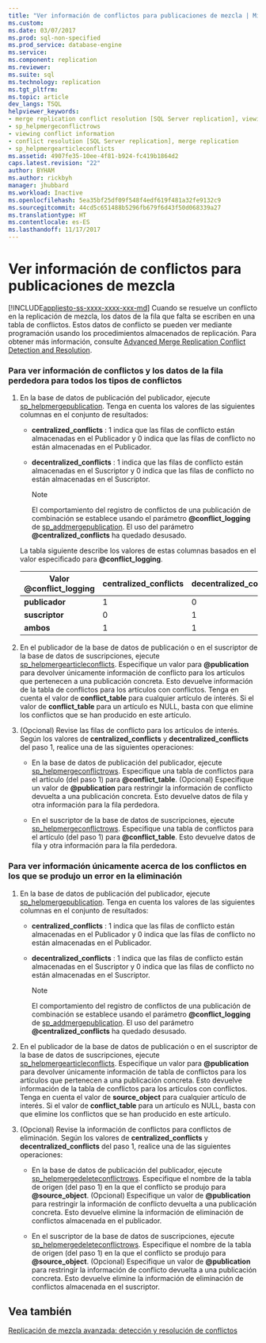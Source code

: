 ```yaml
---
title: "Ver información de conflictos para publicaciones de mezcla | Microsoft Docs"
ms.custom: 
ms.date: 03/07/2017
ms.prod: sql-non-specified
ms.prod_service: database-engine
ms.service: 
ms.component: replication
ms.reviewer: 
ms.suite: sql
ms.technology: replication
ms.tgt_pltfrm: 
ms.topic: article
dev_langs: TSQL
helpviewer_keywords:
- merge replication conflict resolution [SQL Server replication], viewing conflicts
- sp_helpmergeconflictrows
- viewing conflict information
- conflict resolution [SQL Server replication], merge replication
- sp_helpmergearticleconflicts
ms.assetid: 4907fe35-10ee-4f81-b924-fc419b1864d2
caps.latest.revision: "22"
author: BYHAM
ms.author: rickbyh
manager: jhubbard
ms.workload: Inactive
ms.openlocfilehash: 5ea35bf25df09f548f4edf619f481a32fe9132c9
ms.sourcegitcommit: 44cd5c651488b5296fb679f6d43f50d068339a27
ms.translationtype: HT
ms.contentlocale: es-ES
ms.lasthandoff: 11/17/2017
---
```

# <a name="view-conflict-information-for-merge-publications"></a>Ver información de conflictos para publicaciones de mezcla
[!INCLUDE[appliesto-ss-xxxx-xxxx-xxx-md](../../includes/appliesto-ss-xxxx-xxxx-xxx-md.md)] Cuando se resuelve un conflicto en la replicación de mezcla, los datos de la fila que falta se escriben en una tabla de conflictos. Estos datos de conflicto se pueden ver mediante programación usando los procedimientos almacenados de replicación. Para obtener más información, consulte [Advanced Merge Replication Conflict Detection and Resolution](../../relational-databases/replication/merge/advanced-merge-replication-conflict-detection-and-resolution.md).  
  
### <a name="to-view-conflict-information-and-losing-row-data-for-all-types-of-conflicts"></a>Para ver información de conflictos y los datos de la fila perdedora para todos los tipos de conflictos  
  
1.  En la base de datos de publicación del publicador, ejecute [sp_helpmergepublication](../../relational-databases/system-stored-procedures/sp-helpmergepublication-transact-sql.md). Tenga en cuenta los valores de las siguientes columnas en el conjunto de resultados:  
  
    -   **centralized_conflicts** : 1 indica que las filas de conflicto están almacenadas en el Publicador y 0 indica que las filas de conflicto no están almacenadas en el Publicador.  
  
    -   **decentralized_conflicts** : 1 indica que las filas de conflicto están almacenadas en el Suscriptor y 0 indica que las filas de conflicto no están almacenadas en el Suscriptor.  
  
        > [!NOTE]  
        >  El comportamiento del registro de conflictos de una publicación de combinación se establece usando el parámetro **@conflict_logging** de [sp_addmergepublication](../../relational-databases/system-stored-procedures/sp-addmergepublication-transact-sql.md). El uso del parámetro **@centralized_conflicts** ha quedado desusado.  
  
     La tabla siguiente describe los valores de estas columnas basados en el valor especificado para **@conflict_logging**.  
  
    |Valor @conflict_logging|centralized_conflicts|decentralized_conflicts|  
    |------------------------------|----------------------------|------------------------------|  
    |**publicador**|1|0|  
    |**suscriptor**|0|1|  
    |**ambos**|1|1|  
  
2.  En el publicador de la base de datos de publicación o en el suscriptor de la base de datos de suscripciones, ejecute [sp_helpmergearticleconflicts](../../relational-databases/system-stored-procedures/sp-helpmergearticleconflicts-transact-sql.md). Especifique un valor para **@publication** para devolver únicamente información de conflicto para los artículos que pertenecen a una publicación concreta. Esto devuelve información de la tabla de conflictos para los artículos con conflictos. Tenga en cuenta el valor de **conflict_table** para cualquier artículo de interés. Si el valor de **conflict_table** para un artículo es NULL, basta con que elimine los conflictos que se han producido en este artículo.  
  
3.  (Opcional) Revise las filas de conflicto para los artículos de interés. Según los valores de **centralized_conflicts** y **decentralized_conflicts** del paso 1, realice una de las siguientes operaciones:  
  
    -   En la base de datos de publicación del publicador, ejecute [sp_helpmergeconflictrows](../../relational-databases/system-stored-procedures/sp-helpmergeconflictrows-transact-sql.md). Especifique una tabla de conflictos para el artículo (del paso 1) para **@conflict_table**. (Opcional) Especifique un valor de **@publication** para restringir la información de conflicto devuelta a una publicación concreta. Esto devuelve datos de fila y otra información para la fila perdedora.  
  
    -   En el suscriptor de la base de datos de suscripciones, ejecute [sp_helpmergeconflictrows](../../relational-databases/system-stored-procedures/sp-helpmergeconflictrows-transact-sql.md). Especifique una tabla de conflictos para el artículo (del paso 1) para **@conflict_table**. Esto devuelve datos de fila y otra información para la fila perdedora.  
  
### <a name="to-view-information-only-on-conflicts-where-the-delete-failed"></a>Para ver información únicamente acerca de los conflictos en los que se produjo un error en la eliminación  
  
1.  En la base de datos de publicación del publicador, ejecute [sp_helpmergepublication](../../relational-databases/system-stored-procedures/sp-helpmergepublication-transact-sql.md). Tenga en cuenta los valores de las siguientes columnas en el conjunto de resultados:  
  
    -   **centralized_conflicts** : 1 indica que las filas de conflicto están almacenadas en el Publicador y 0 indica que las filas de conflicto no están almacenadas en el Publicador.  
  
    -   **decentralized_conflicts** : 1 indica que las filas de conflicto están almacenadas en el Suscriptor y 0 indica que las filas de conflicto no están almacenadas en el Suscriptor.  
  
        > [!NOTE]  
        >  El comportamiento del registro de conflictos de una publicación de combinación se establece usando el parámetro **@conflict_logging** de [sp_addmergepublication](../../relational-databases/system-stored-procedures/sp-addmergepublication-transact-sql.md). El uso del parámetro **@centralized_conflicts** ha quedado desusado.  
  
2.  En el publicador de la base de datos de publicación o en el suscriptor de la base de datos de suscripciones, ejecute [sp_helpmergearticleconflicts](../../relational-databases/system-stored-procedures/sp-helpmergearticleconflicts-transact-sql.md). Especifique un valor para **@publication** para devolver únicamente información de tabla de conflictos para los artículos que pertenecen a una publicación concreta. Esto devuelve información de la tabla de conflictos para los artículos con conflictos. Tenga en cuenta el valor de **source_object** para cualquier artículo de interés. Si el valor de **conflict_table** para un artículo es NULL, basta con que elimine los conflictos que se han producido en este artículo.  
  
3.  (Opcional) Revise la información de conflictos para conflictos de eliminación. Según los valores de **centralized_conflicts** y **decentralized_conflicts** del paso 1, realice una de las siguientes operaciones:  
  
    -   En la base de datos de publicación del publicador, ejecute [sp_helpmergedeleteconflictrows](../../relational-databases/system-stored-procedures/sp-helpmergedeleteconflictrows-transact-sql.md). Especifique el nombre de la tabla de origen (del paso 1) en la que el conflicto se produjo para **@source_object**. (Opcional) Especifique un valor de **@publication** para restringir la información de conflicto devuelta a una publicación concreta. Esto devuelve elimine la información de eliminación de conflictos almacenada en el publicador.  
  
    -   En el suscriptor de la base de datos de suscripciones, ejecute [sp_helpmergedeleteconflictrows](../../relational-databases/system-stored-procedures/sp-helpmergedeleteconflictrows-transact-sql.md). Especifique el nombre de la tabla de origen (del paso 1) en la que el conflicto se produjo para **@source_object**. (Opcional) Especifique un valor de **@publication** para restringir la información de conflicto devuelta a una publicación concreta. Esto devuelve elimine la información de eliminación de conflictos almacenada en el suscriptor.  
  
## <a name="see-also"></a>Vea también  
 [Replicación de mezcla avanzada: detección y resolución de conflictos](../../relational-databases/replication/merge/advanced-merge-replication-conflict-detection-and-resolution.md)  
  
  
